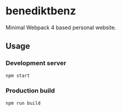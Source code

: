 # benediktbenz

Minimal Webpack 4 based personal website.

## Usage

### Development server

```bash
npm start
```

### Production build

```bash
npm run build
```
